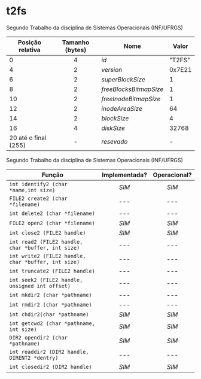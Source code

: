# t2fs

Segundo Trabalho da disciplina de Sistemas Operacionais (INF/UFRGS)

| Posição relativa		| Tamanho (bytes)   | Nome 				  		| Valor      |
| --------------------- |:-----------------:| ------------------------- | ---------- |
| 0 					| 4 				| *id* 						| "T2FS" 	 |
| 4 					| 2 				| *version* 				| 0x7E21     |
| 6 					| 2 				| *superBlockSize*  		| 1	 		 |
| 8 					| 2	 				| *freeBlocksBitmapSize* 	| 1 	 	 |
| 10 					| 2	 				| *freeInodeBitmapSize* 	| 1 		 |
| 12 					| 2 				| *inodeAreaSize*  			| 64 		 |
| 14 					| 2 				| *blockSize*  				| 4  		 |
| 16 			     	| 4 				| *diskSize*				| 32768 	 |
| 20 até o final (255)  | - 				| *resevado*				| - 		 | 



Segundo Trabalho da disciplina de Sistemas Operacionais (INF/UFRGS)

| Função													| Implementada?		| Operacional?				|
| --------------------------------------------------------- |:-----------------:|:-------------------------:|
| `int identify2 (char *name,int size)`						| *SIM*				| *SIM* 					|
| `FILE2 create2 (char *filename)`							| *---*				| *---* 					|
| `int delete2 (char *filename)`							| *---*				| *---* 					|
| `FILE2 open2 (char *filename)`							| *SIM*				| *SIM* 					|
| `int close2 (FILE2 handle)` 								| *SIM*				| *SIM* 					|
| `int read2 (FILE2 handle, char *buffer, int size)`		| *---*				| *---* 					|
| `int write2 (FILE2 handle, char *buffer, int size)`		| *---*				| *---* 					|
| `int truncate2 (FILE2 handle)`							| *---*				| *---* 					|
| `int seek2 (FILE2 handle, unsigned int offset)`			| *---*				| *---* 					|
| `int mkdir2 (char *pathname)`								| *---*				| *---* 					|
| `int rmdir2 (char *pathname)`								| *---*				| *---* 					|
| `int chdir2(char *pathname)`								| *SIM*				| *SIM* 					|
| `int getcwd2 (char *pathname, int size)`					| *SIM*				| *SIM* 					|
| `DIR2 opendir2 (char *pathname)`							| *SIM*				| *SIM* 					|
| `int readdir2 (DIR2 handle, DIRENT2 *dentry)`				| *---*				| *---* 					|
| `int closedir2 (DIR2 handle) `							| *SIM*				| *SIM* 					|

